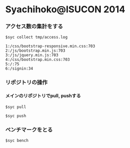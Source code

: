 Syachihoko@ISUCON 2014
==========

### アクセス数の集計をする

```
$syc collect tmp/access.log
```

```
1:/css/bootstrap-responsive.min.css:703
2:/js/bootstrap.min.js:703
3:/js/jquery.min.js:703
4:/css/bootstrap.min.css:703
5:/:75
6:/signin:34
```

### リポジトリの操作

#### メインのリポジトリでpull, pushする
```
$syc pull
```

```
$syc push
```

### ベンチマークをとる

```
$syc bench
```
